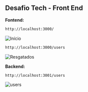## Desafio Tech - Front End

**Fontend:**

```bash
http://localhost:3000/
```

![Início](https://i.imgur.com/aadgOTX.png "Início")

```bash
http://localhost:3000/users
```
![Resgatados](https://i.imgur.com/SV8XBJM.png "Pacientes")


**Backend:**
```bash
http://localhost:3001/users
```
![users](https://i.imgur.com/xC4foMK.png "users")
